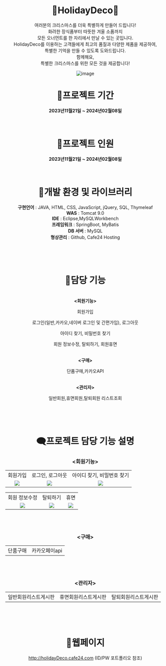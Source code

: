 <div align="center">

# 🎄HolidayDeco🎄
여러분의 크리스마스를 더욱 특별하게 만들어 드립니다!
<br>
화려한 장식품부터 따뜻한 겨울 소품까지 
<br>
모든 오너먼트를 한 자리에서 만날 수 있는 곳입니다. 
<br>
HolidayDeco를 이용하는 고객들에게 
최고의 품질과 다양한 제품을 제공하여, 
<br>
특별한 기억을 만들 수 있도록 도와드립니다. 
<br>
함께해요,
<br>특별한 크리스마스를 위한 모든 것을 
제공합니다!

![image](https://github.com/bbooom2/HolidayDeco/assets/118744207/de460bf3-74c2-4512-949e-2afe448b35e9)
<br>
# 📅프로젝트 기간 
<strong>
  2023년11월21일 ~ 2024년02월08일
</strong>

<br>
<br>
<br>

# 📅프로젝트 인원
<strong>
  2023년11월21일 ~ 2024년02월08일
</strong>

<br>
<br>
<br>


# 📂개발 환경 및 라이브러리 
<strong>구현언어</strong> : JAVA, HTML, CSS, JavaScript, jQuery, SQL, Thymeleaf
<br>
<strong>WAS</strong> : Tomcat 9.0
<br>
<strong>IDE</strong> : Eclipse,MySQLWorkbench
<br>
<strong>프레임워크</strong> : SpringBoot, MyBatis
<br>
<strong>DB 서버</strong> : MySQL
<br>
<strong>형상관리</strong> : Github, Cafe24 Hosting


<br>
<br>
<br>

# 🎀담당 기능 
<br>
<strong><회원기능></strong>

회원가입

로그인(일반,카카오,네이버 로그인 및 간편가입), 로그아웃

아이디 찾기, 비밀번호 찾기

회원 정보수정, 탈퇴하기, 회원휴면

<br>
<strong><구매></strong>

단품구매,카카오API

<br>
<strong><관리자></strong>

일반회원,휴면회원,탈퇴회원 리스트조회


<br>
<br>
<br>


# 🗨️프로젝트 담당 기능 설명  
### <회원기능> 
<table>
  <tr align="center">
    <td>회원가입</td>
    <td>로그인, 로그아웃</td>
    <td>아이디 찾기, 비밀번호 찾기</td>
  </tr>
  <tr align="center">
    <td><img src="https://github.com/geumji-jo/HolidayDeco/assets/121929431/f67e6d33-03f3-4823-99cc-cbf5c6a62383"/></td>
    <td><img src="https://github.com/geumji-jo/HolidayDeco/assets/121929431/17f49200-c45a-493d-af7f-70626bb75958"/></td>
    <td><img src="https://github.com/geumji-jo/HolidayDeco/assets/121929431/a6d6c453-492e-4c87-bf65-f3b53ccd4b60"/></td>
  </tr>
</table>
<table>
  <tr align="center">
    <td>회원 정보수정</td>
    <td>탈퇴하기</td>
    <td>휴면</td>
  </tr>
  <tr align="center">
    <td><img src="https://github.com/geumji-jo/HolidayDeco/assets/121929431/134e9c2e-4d05-4e3c-9ae5-1ce4ba43df41"/></td>
    <td><img src="https://github.com/geumji-jo/HolidayDeco/assets/121929431/b97575e3-8d54-45c6-a905-7ac6064ef1a1"/></td>
    <td><img src="https://github.com/geumji-jo/HolidayDeco/assets/121929431/b97575e3-8d54-45c6-a905-7ac6064ef1a1"/></td>
  </tr>
</table>
<br>
<br>

### <구매> 
<table>
  <tr align="center">
    <td>단품구매</td>
    <td>카카오페이api</td>

  </tr>
</table>
<br>
<br>

### <관리자> 
  
<table>
  <tr align="center">
    <td>일반회원리스트게시판</td>
    <td>휴면회원리스트게시판</td>
    <td>탈퇴회원리스트게시판</td>
  </tr>
</table>

<br>
<br>
<br>

# 🔗웹페이지 
http://holidayDeco.cafe24.com (ID/PW 포트폴리오 참조) 

</div>







  
